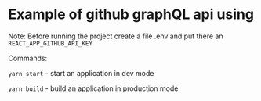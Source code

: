 # Example of github graphQL api using

Note: 
Before running the project create a file .env and put there an `REACT_APP_GITHUB_API_KEY`

Commands: 

`yarn start` - start an application in dev mode

`yarn build` - build an application in production mode

